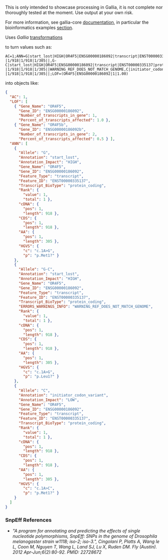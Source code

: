 This is only intended to showcase processing in Gallia, it is not complete nor thoroughly tested at the moment. Use output at your own risk.

For more information, see gallia-core [documentation](https://github.com/galliaproject/gallia-core/blob/init/README.md#introducing-gallia-a-scala-library-for-data-manipulation), in particular the bioinformatics examples [section](https://github.com/galliaproject/gallia-core/blob/init/README.md#bioinformatics-examples).

Uses _Gallia_ [transformations](https://github.com/galliaproject/gallia-snpeff/blob/init/src/main/scala/galliaexample/snpeff/SnpEffOutputParsing.scala#L24)

to turn values such as:

<a name="input"></a>
```plain
AC=1;ANN=G|start_lost|HIGH|OR4F5|ENSG00000186092|transcript|ENST00000335137|protein_coding|1/1|c.1A>G|p.Met1?|1/918|1/918|1/305||,G-C|start_lost|HIGH|OR4F5|ENSG00000186092|transcript|ENST00000335137|protein_coding|1/1|c.1A>G|p.Leu1?|1/918|1/918|1/305||WARNING_REF_DOES_NOT_MATCH_GENOME,C|initiator_codon_variant|LOW|OR4F5|ENSG00000186092|transcript|ENST00000335137|protein_coding|1/1|c.1A>C|p.Met1?|1/918|1/918|1/305||;LOF=(OR4F5|ENSG00000186092|1|1.00)
```

into objects like:

<a name="output"></a>
```json
{
  "AC": 1,
  "LOF": [
    { "Gene_Name": "OR4F5",
      "Gene_ID": "ENSG00000186092",
      "Number_of_transcripts_in_gene": 1,
      "Percent_of_transcripts_affected": 1.0 },
    { "Gene_Name": "OR4F5b",
      "Gene_ID": "ENSG00000186092b",
      "Number_of_transcripts_in_gene": 2,
      "Percent_of_transcripts_affected": 0.5 } ],
  "ANN": [
    {
      "Allele": "G",
      "Annotation": "start_lost",
      "Annotation_Impact": "HIGH",
      "Gene_Name": "OR4F5",
      "Gene_ID": "ENSG00000186092",
      "Feature_Type": "transcript",
      "Feature_ID": "ENST00000335137",
      "Transcript_BioType": "protein_coding",
      "Rank": {
        "value": 1,
        "total": 1 },
      "cDNA": {
        "pos": 1,
        "length": 918 },
      "CDS": {
        "pos": 1,
        "length": 918 },
      "AA": {
        "pos": 1,
        "length": 305 },
      "HGVS": {
        "c": "c.1A>G",
        "p": "p.Met1?" }
    },
    {
      "Allele": "G-C",
      "Annotation": "start_lost",
      "Annotation_Impact": "HIGH",
      "Gene_Name": "OR4F5",
      "Gene_ID": "ENSG00000186092",
      "Feature_Type": "transcript",
      "Feature_ID": "ENST00000335137",
      "Transcript_BioType": "protein_coding",
      "ERRORS_WARNINGS_INFO": "WARNING_REF_DOES_NOT_MATCH_GENOME",
      "Rank": {
        "value": 1,
        "total": 1 },
      "cDNA": {
        "pos": 1,
        "length": 918 },
      "CDS": {
        "pos": 1,
        "length": 918 },
      "AA": {
        "pos": 1,
        "length": 305 },
      "HGVS": {
        "c": "c.1A>G",
        "p": "p.Leu1?" }
    },
    {
      "Allele": "C",
      "Annotation": "initiator_codon_variant",
      "Annotation_Impact": "LOW",
      "Gene_Name": "OR4F5",
      "Gene_ID": "ENSG00000186092",
      "Feature_Type": "transcript",
      "Feature_ID": "ENST00000335137",
      "Transcript_BioType": "protein_coding",
      "Rank": {
        "value": 1,
        "total": 1 },
      "cDNA": {
        "pos": 1,
        "length": 918 },
      "CDS": {
        "pos": 1,
        "length": 918 },
      "AA": {
        "pos": 1,
        "length": 305 },
      "HGVS": {
        "c": "c.1A>C",
        "p": "p.Met1?" }
    }
  ]
}
```

<a name="references"></a>
### SnpEff References
- _"A program for annotating and predicting the effects of single nucleotide polymorphisms, SnpEff: SNPs in the genome of Drosophila melanogaster strain w1118; iso-2; iso-3.", Cingolani P, Platts A, Wang le L, Coon M, Nguyen T, Wang L, Land SJ, Lu X, Ruden DM. Fly (Austin). 2012 Apr-Jun;6(2):80-92. PMID: 22728672_

